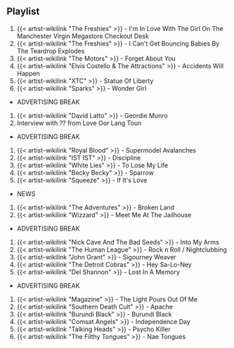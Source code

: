 ## Playlist

1. {{< artist-wikilink "The Freshies" >}} - I'm In Love With The Girl On The Manchester Virgin Megastore Checkout Desk
2. {{< artist-wikilink "The Freshies" >}} - I Can't Get Bouncing Babies By The Teardrop Explodes
3. {{< artist-wikilink "The Motors" >}} - Forget About You
4. {{< artist-wikilink "Elvis Costello & The Attractions" >}} - Accidents Will Happen
5. {{< artist-wikilink "XTC" >}} - Statue Of Liberty
6. {{< artist-wikilink "Sparks" >}} - Wonder Girl

- ADVERTISING BREAK

1. {{< artist-wikilink "David Latto" >}} - Geordie Munro
2. Interview with ?? from Love Oor Lang Toun

- ADVERTISING BREAK

1. {{< artist-wikilink "Royal Blood" >}} - Supermodel Avalanches
2. {{< artist-wikilink "IST IST" >}} - Discipline
3. {{< artist-wikilink "White Lies" >}} - To Lose My Life
4. {{< artist-wikilink "Becky Becky" >}} - Sparrow
5. {{< artist-wikilink "Squeeze" >}} - If It's Love

- NEWS

1. {{< artist-wikilink "The Adventures" >}} - Broken Land
2. {{< artist-wikilink "Wizzard" >}} - Meet Me At The Jailhouse

- ADVERTISING BREAK

1. {{< artist-wikilink "Nick Cave And The Bad Seeds" >}} - Into My Arms
2. {{< artist-wikilink "The Human League" >}} - Rock n Roll / Nightclubbing
3. {{< artist-wikilink "John Grant" >}} - Sigourney Weaver
4. {{< artist-wikilink "The Detroit Cobras" >}} - Hey Sa-Lo-Ney
5. {{< artist-wikilink "Del Shannon" >}} - Lost In A Memory

- ADVERTISING BREAK

1. {{< artist-wikilink "Magazine" >}} - The Light Pours Out Of Me
2. {{< artist-wikilink "Southern Death Cult" >}} - Apache
3. {{< artist-wikilink "Burundi Black" >}} - Burundi Black
4. {{< artist-wikilink "Comsat Angels" >}} - Independence Day
5. {{< artist-wikilink "Talking Heads" >}} - Psycho Killer
6. {{< artist-wikilink "The Filthy Tongues" >}} - Nae Tongues
